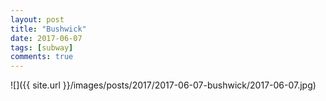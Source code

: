 ```yaml
---
layout: post
title: "Bushwick"
date: 2017-06-07
tags: [subway]
comments: true
---
```

![]({{ site.url }}/images/posts/2017/2017-06-07-bushwick/2017-06-07.jpg)

